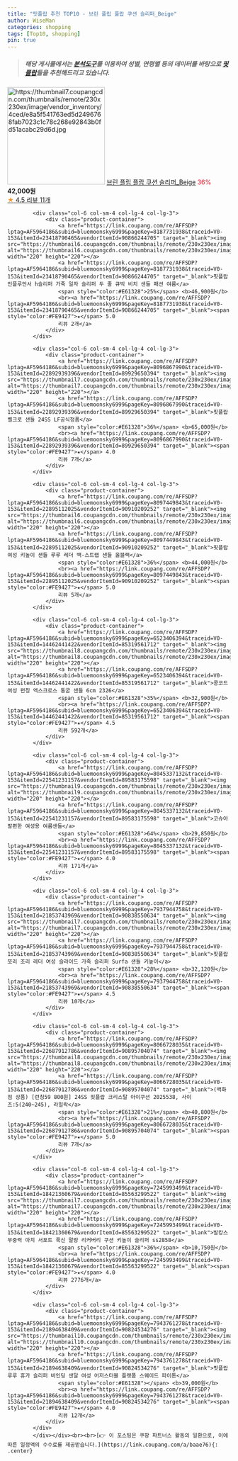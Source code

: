 ```yaml
---
title: "핏플랍 추천 TOP10 - 브린 플립 플랍 쿠션 슬리퍼_Beige"
author: WiseMan
categories: shopping
tags: [Top10, shopping]
pin: true
---
```


> ##### 해당 게시물에서는 [**분석도구**](https://itemscout.io/)를 이용하여 **성별**, **연령별** 등의 데이터를 바탕으로 [**핏플랍**](https://link.coupang.com/a/baae76)들을 추천해드리고 있습니다.
<div class="container"><div class="row">
            <div class="col-6 col-sm-4 col-lg-4 col-lg-3">
                <div class="product-container">
                    <a href="https://link.coupang.com/re/AFFSDP?lptag=AF5964186&subid=bluemoonsky6999&pageKey=7210269444&traceid=V0-153&itemId=18244845310&vendorItemId=86387287000" target="_blank"><img src="https://thumbnail7.coupangcdn.com/thumbnails/remote/230x230ex/image/vendor_inventory/4ced/e8a5f541763ed5d2496768fab7023c1c78c268e92843b0fd51acabc29d6d.jpg" alt="https://thumbnail7.coupangcdn.com/thumbnails/remote/230x230ex/image/vendor_inventory/4ced/e8a5f541763ed5d2496768fab7023c1c78c268e92843b0fd51acabc29d6d.jpg" width="220" height="220"></a>
                    <a href="https://link.coupang.com/re/AFFSDP?lptag=AF5964186&subid=bluemoonsky6999&pageKey=7210269444&traceid=V0-153&itemId=18244845310&vendorItemId=86387287000" target="_blank">브린 플립 플랍 쿠션 슬리퍼_Beige</a>
                    <span style="color:#E61328">36%</span> <b>42,000원</b>
                    <br><a href="https://link.coupang.com/re/AFFSDP?lptag=AF5964186&subid=bluemoonsky6999&pageKey=7210269444&traceid=V0-153&itemId=18244845310&vendorItemId=86387287000" target="_blank"><span style="color:#FE9427">★</span> 4.5
                    리뷰 11개</a>
                </div>
            </div>
            
            <div class="col-6 col-sm-4 col-lg-4 col-lg-3">
                <div class="product-container">
                    <a href="https://link.coupang.com/re/AFFSDP?lptag=AF5964186&subid=bluemoonsky6999&pageKey=8187731938&traceid=V0-153&itemId=23418790465&vendorItemId=90866244705" target="_blank"><img src="https://thumbnail6.coupangcdn.com/thumbnails/remote/230x230ex/image/vendor_inventory/261e/1aa357179dc5cd0a8358ae160e08c814d4723ab102f317a3f4de1fab1025.jpg" alt="https://thumbnail6.coupangcdn.com/thumbnails/remote/230x230ex/image/vendor_inventory/261e/1aa357179dc5cd0a8358ae160e08c814d4723ab102f317a3f4de1fab1025.jpg" width="220" height="220"></a>
                    <a href="https://link.coupang.com/re/AFFSDP?lptag=AF5964186&subid=bluemoonsky6999&pageKey=8187731938&traceid=V0-153&itemId=23418790465&vendorItemId=90866244705" target="_blank">핏플랍 인플루언서 h슬리퍼 가죽 일자 슬리퍼 두 줄 큐빅 비치 샌들 패션 여름</a>
                    <span style="color:#E61328">25%</span> <b>46,900원</b>
                    <br><a href="https://link.coupang.com/re/AFFSDP?lptag=AF5964186&subid=bluemoonsky6999&pageKey=8187731938&traceid=V0-153&itemId=23418790465&vendorItemId=90866244705" target="_blank"><span style="color:#FE9427">★</span> 5.0
                    리뷰 2개</a>
                </div>
            </div>
            
            <div class="col-6 col-sm-4 col-lg-4 col-lg-3">
                <div class="product-container">
                    <a href="https://link.coupang.com/re/AFFSDP?lptag=AF5964186&subid=bluemoonsky6999&pageKey=8096867990&traceid=V0-153&itemId=22892939396&vendorItemId=89929650394" target="_blank"><img src="https://thumbnail7.coupangcdn.com/thumbnails/remote/230x230ex/image/vendor_inventory/09ff/82876c67d9dc07c5dbe0fe6bc3d083c70a37656e114de6caafa2d6ea0f29.jpg" alt="https://thumbnail7.coupangcdn.com/thumbnails/remote/230x230ex/image/vendor_inventory/09ff/82876c67d9dc07c5dbe0fe6bc3d083c70a37656e114de6caafa2d6ea0f29.jpg" width="220" height="220"></a>
                    <a href="https://link.coupang.com/re/AFFSDP?lptag=AF5964186&subid=bluemoonsky6999&pageKey=8096867990&traceid=V0-153&itemId=22892939396&vendorItemId=89929650394" target="_blank">핏플랍 벨크로 샌들 24SS LF공식정품</a>
                    <span style="color:#E61328">36%</span> <b>65,000원</b>
                    <br><a href="https://link.coupang.com/re/AFFSDP?lptag=AF5964186&subid=bluemoonsky6999&pageKey=8096867990&traceid=V0-153&itemId=22892939396&vendorItemId=89929650394" target="_blank"><span style="color:#FE9427">★</span> 4.0
                    리뷰 7개</a>
                </div>
            </div>
            
            <div class="col-6 col-sm-4 col-lg-4 col-lg-3">
                <div class="product-container">
                    <a href="https://link.coupang.com/re/AFFSDP?lptag=AF5964186&subid=bluemoonsky6999&pageKey=8097449843&traceid=V0-153&itemId=22895112025&vendorItemId=90910209252" target="_blank"><img src="https://thumbnail6.coupangcdn.com/thumbnails/remote/230x230ex/image/vendor_inventory/05ac/b3ac589a35077eefe435c269af3f35cd054aeefceba8f0bcc4bdc47d7af2.jpg" alt="https://thumbnail6.coupangcdn.com/thumbnails/remote/230x230ex/image/vendor_inventory/05ac/b3ac589a35077eefe435c269af3f35cd054aeefceba8f0bcc4bdc47d7af2.jpg" width="220" height="220"></a>
                    <a href="https://link.coupang.com/re/AFFSDP?lptag=AF5964186&subid=bluemoonsky6999&pageKey=8097449843&traceid=V0-153&itemId=22895112025&vendorItemId=90910209252" target="_blank">핏플랍 여성 키높이 샌들 루루 레더 백-스트랩 샌들 올블랙</a>
                    <span style="color:#E61328">36%</span> <b>44,000원</b>
                    <br><a href="https://link.coupang.com/re/AFFSDP?lptag=AF5964186&subid=bluemoonsky6999&pageKey=8097449843&traceid=V0-153&itemId=22895112025&vendorItemId=90910209252" target="_blank"><span style="color:#FE9427">★</span> 5.0
                    리뷰 5개</a>
                </div>
            </div>
            
            <div class="col-6 col-sm-4 col-lg-4 col-lg-3">
                <div class="product-container">
                    <a href="https://link.coupang.com/re/AFFSDP?lptag=AF5964186&subid=bluemoonsky6999&pageKey=6523406394&traceid=V0-153&itemId=14462441422&vendorItemId=85319561712" target="_blank"><img src="https://thumbnail8.coupangcdn.com/thumbnails/remote/230x230ex/image/vendor_inventory/befa/3b33fbb2200d8891f33343c5a98823c78605ab6c00d3163b48a76ed5c30c.jpg" alt="https://thumbnail8.coupangcdn.com/thumbnails/remote/230x230ex/image/vendor_inventory/befa/3b33fbb2200d8891f33343c5a98823c78605ab6c00d3163b48a76ed5c30c.jpg" width="220" height="220"></a>
                    <a href="https://link.coupang.com/re/AFFSDP?lptag=AF5964186&subid=bluemoonsky6999&pageKey=6523406394&traceid=V0-153&itemId=14462441422&vendorItemId=85319561712" target="_blank">콩코드 여성 펀칭 엑스크로스 통굽 샌들 6cm 2326</a>
                    <span style="color:#E61328">35%</span> <b>32,900원</b>
                    <br><a href="https://link.coupang.com/re/AFFSDP?lptag=AF5964186&subid=bluemoonsky6999&pageKey=6523406394&traceid=V0-153&itemId=14462441422&vendorItemId=85319561712" target="_blank"><span style="color:#FE9427">★</span> 4.5
                    리뷰 592개</a>
                </div>
            </div>
            
            <div class="col-6 col-sm-4 col-lg-4 col-lg-3">
                <div class="product-container">
                    <a href="https://link.coupang.com/re/AFFSDP?lptag=AF5964186&subid=bluemoonsky6999&pageKey=8045337132&traceid=V0-153&itemId=22541231157&vendorItemId=89583175598" target="_blank"><img src="https://thumbnail9.coupangcdn.com/thumbnails/remote/230x230ex/image/vendor_inventory/36b2/2d2c56b619c20ad6432529b25d7a1ecd7e2e537f8e2b49c6bb0ed0b850cd.png" alt="https://thumbnail9.coupangcdn.com/thumbnails/remote/230x230ex/image/vendor_inventory/36b2/2d2c56b619c20ad6432529b25d7a1ecd7e2e537f8e2b49c6bb0ed0b850cd.png" width="220" height="220"></a>
                    <a href="https://link.coupang.com/re/AFFSDP?lptag=AF5964186&subid=bluemoonsky6999&pageKey=8045337132&traceid=V0-153&itemId=22541231157&vendorItemId=89583175598" target="_blank">코슈아 발편한 여성용 여름샌들</a>
                    <span style="color:#E61328">64%</span> <b>29,850원</b>
                    <br><a href="https://link.coupang.com/re/AFFSDP?lptag=AF5964186&subid=bluemoonsky6999&pageKey=8045337132&traceid=V0-153&itemId=22541231157&vendorItemId=89583175598" target="_blank"><span style="color:#FE9427">★</span> 4.0
                    리뷰 171개</a>
                </div>
            </div>
            
            <div class="col-6 col-sm-4 col-lg-4 col-lg-3">
                <div class="product-container">
                    <a href="https://link.coupang.com/re/AFFSDP?lptag=AF5964186&subid=bluemoonsky6999&pageKey=7937944758&traceid=V0-153&itemId=21853743969&vendorItemId=90838550634" target="_blank"><img src="https://thumbnail7.coupangcdn.com/thumbnails/remote/230x230ex/image/vendor_inventory/9ea1/ca28d4c4222547ee8f590031202619fc2204298d58c3664861fdf965224e.png" alt="https://thumbnail7.coupangcdn.com/thumbnails/remote/230x230ex/image/vendor_inventory/9ea1/ca28d4c4222547ee8f590031202619fc2204298d58c3664861fdf965224e.png" width="220" height="220"></a>
                    <a href="https://link.coupang.com/re/AFFSDP?lptag=AF5964186&subid=bluemoonsky6999&pageKey=7937944758&traceid=V0-153&itemId=21853743969&vendorItemId=90838550634" target="_blank">핏플랍 쪼리 조리 레더 여성 슬라이드 가죽 슬리퍼 Surfa 샌들 키높이</a>
                    <span style="color:#E61328">28%</span> <b>32,120원</b>
                    <br><a href="https://link.coupang.com/re/AFFSDP?lptag=AF5964186&subid=bluemoonsky6999&pageKey=7937944758&traceid=V0-153&itemId=21853743969&vendorItemId=90838550634" target="_blank"><span style="color:#FE9427">★</span> 4.5
                    리뷰 10개</a>
                </div>
            </div>
            
            <div class="col-6 col-sm-4 col-lg-4 col-lg-3">
                <div class="product-container">
                    <a href="https://link.coupang.com/re/AFFSDP?lptag=AF5964186&subid=bluemoonsky6999&pageKey=8066728035&traceid=V0-153&itemId=22687912786&vendorItemId=90895704074" target="_blank"><img src="https://thumbnail8.coupangcdn.com/thumbnails/remote/230x230ex/image/vendor_inventory/5620/c43c76bb60e424dac90376013d756243cd18dcee2629afa072fcb5dbd5c8.jpg" alt="https://thumbnail8.coupangcdn.com/thumbnails/remote/230x230ex/image/vendor_inventory/5620/c43c76bb60e424dac90376013d756243cd18dcee2629afa072fcb5dbd5c8.jpg" width="220" height="220"></a>
                    <a href="https://link.coupang.com/re/AFFSDP?lptag=AF5964186&subid=bluemoonsky6999&pageKey=8066728035&traceid=V0-153&itemId=22687912786&vendorItemId=90895704074" target="_blank">(백화점 상품) [런칭59 800원] 24SS 핏플랍 크리스탈 아이쿠션 2025538, 사이즈:5(240~245), 라일락</a>
                    <span style="color:#E61328">21%</span> <b>40,800원</b>
                    <br><a href="https://link.coupang.com/re/AFFSDP?lptag=AF5964186&subid=bluemoonsky6999&pageKey=8066728035&traceid=V0-153&itemId=22687912786&vendorItemId=90895704074" target="_blank"><span style="color:#FE9427">★</span> 5.0
                    리뷰 7개</a>
                </div>
            </div>
            
            <div class="col-6 col-sm-4 col-lg-4 col-lg-3">
                <div class="product-container">
                    <a href="https://link.coupang.com/re/AFFSDP?lptag=AF5964186&subid=bluemoonsky6999&pageKey=7245993499&traceid=V0-153&itemId=18421360679&vendorItemId=85563299522" target="_blank"><img src="https://thumbnail7.coupangcdn.com/thumbnails/remote/230x230ex/image/vendor_inventory/a179/1bd730831befe4a61b9d278c227f3d3b5fc8dfd631f264dc525627432d29.jpg" alt="https://thumbnail7.coupangcdn.com/thumbnails/remote/230x230ex/image/vendor_inventory/a179/1bd730831befe4a61b9d278c227f3d3b5fc8dfd631f264dc525627432d29.jpg" width="220" height="220"></a>
                    <a href="https://link.coupang.com/re/AFFSDP?lptag=AF5964186&subid=bluemoonsky6999&pageKey=7245993499&traceid=V0-153&itemId=18421360679&vendorItemId=85563299522" target="_blank">발캉스 무중력 아치 서포트 푹신 말랑 리커버리 쿠션 키높이 슬리퍼 ss2858</a>
                    <span style="color:#E61328">36%</span> <b>10,750원</b>
                    <br><a href="https://link.coupang.com/re/AFFSDP?lptag=AF5964186&subid=bluemoonsky6999&pageKey=7245993499&traceid=V0-153&itemId=18421360679&vendorItemId=85563299522" target="_blank"><span style="color:#FE9427">★</span> 4.0
                    리뷰 2776개</a>
                </div>
            </div>
            
            <div class="col-6 col-sm-4 col-lg-4 col-lg-3">
                <div class="product-container">
                    <a href="https://link.coupang.com/re/AFFSDP?lptag=AF5964186&subid=bluemoonsky6999&pageKey=7943761278&traceid=V0-153&itemId=21894638409&vendorItemId=90824534276" target="_blank"><img src="https://thumbnail10.coupangcdn.com/thumbnails/remote/230x230ex/image/vendor_inventory/69ad/4d8eea6609b553852f956acb462eceb25382bd0f5a390c5eab7f144ecd41.png" alt="https://thumbnail10.coupangcdn.com/thumbnails/remote/230x230ex/image/vendor_inventory/69ad/4d8eea6609b553852f956acb462eceb25382bd0f5a390c5eab7f144ecd41.png" width="220" height="220"></a>
                    <a href="https://link.coupang.com/re/AFFSDP?lptag=AF5964186&subid=bluemoonsky6999&pageKey=7943761278&traceid=V0-153&itemId=21894638409&vendorItemId=90824534276" target="_blank">핏플랍 루루 휴가 슬리퍼 바인딩 샌달 여성 어저스터블 플랫폼 스웨이드 파이톤</a>
                    <span style="color:#E61328"></span> <b>39,000원</b>
                    <br><a href="https://link.coupang.com/re/AFFSDP?lptag=AF5964186&subid=bluemoonsky6999&pageKey=7943761278&traceid=V0-153&itemId=21894638409&vendorItemId=90824534276" target="_blank"><span style="color:#FE9427">★</span> 4.0
                    리뷰 12개</a>
                </div>
            </div>
            </div></div><br><br>[👉 이 포스팅은 쿠팡 파트너스 활동의 일환으로, 이에 따른 일정액의 수수료를 제공받습니다.](https://link.coupang.com/a/baae76){: .center}